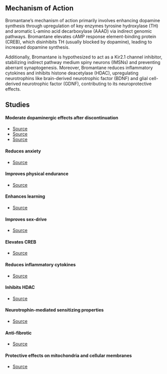 ## Mechanism of Action

Bromantane’s mechanism of action primarily involves enhancing dopamine synthesis through upregulation of key enzymes tyrosine hydroxylase (TH) and aromatic L-amino acid decarboxylase (AAAD) via indirect genomic pathways. Bromantane elevates cAMP response element-binding protein (CREB), which disinhibits TH (usually blocked by dopamine), leading to increased dopamine synthesis.

Additionally, Bromantane is hypothesized to act as a Kir2.1 channel inhibitor, stabilizing indirect pathway medium spiny neurons (IMSNs) and preventing aberrant synaptogenesis. Moreover, Bromantane reduces inflammatory cytokines and inhibits histone deacetylase (HDAC), upregulating neurotrophins like brain-derived neurotrophic factor (BDNF) and glial cell-derived neurotrophic factor (GDNF), contributing to its neuroprotective effects.

## Studies

#### Moderate dopaminergic effects after discontinuation
- [Source](https://pubmed.ncbi.nlm.nih.gov/11109517/)
- [Source](https://pubmed.ncbi.nlm.nih.gov/19491814/)
- [Source](https://pubmed.ncbi.nlm.nih.gov/21322821/)

#### Reduces anxiety
- [Source](https://pubmed.ncbi.nlm.nih.gov/21322821/)

#### Improves physical endurance
- [Source](https://pubmed.ncbi.nlm.nih.gov/10934588/)

#### Enhances learning
- [Source](https://pubmed.ncbi.nlm.nih.gov/10998997/)

#### Improves sex-drive
- [Source](https://pubmed.ncbi.nlm.nih.gov/15341065/)

#### Elevates CREB
- [Source](https://www.sciencedirect.com/science/article/abs/pii/S0028390807002109)

#### Reduces inflammatory cytokines
- [Source](https://pubmed.ncbi.nlm.nih.gov/22288152/)

#### Inhibits HDAC
- [Source](https://sci-hub.se/https://pubmed.ncbi.nlm.nih.gov/22235395/)

#### Neurotrophin-mediated sensitizing properties
- [Source](https://sci-hub.se/https://link.springer.com/article/10.1007%2Fs10517-012-1516-z)

#### Anti-fibrotic
- [Source](https://www.globenewswire.com/news-release/2019/07/31/1894580/0/en/Algernon-Pharmaceuticals-Announces-Russian-Athletic-Performance-Enhancing-Drugs-Bemethyl-NP-135-and-Bromantane-NP-160-Exhibited-Potent-Anti-Fibrotic-Activity-in-NASH-and-CKD-Studie.html)

#### Protective effects on mitochondria and cellular membranes
- [Source](https://pubmed.ncbi.nlm.nih.gov/9929819/)